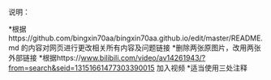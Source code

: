 说明：

*根据https://github.com/bingxin70aa/bingxin70aa.github.io/edit/master/README.md 的内容对网页进行更改相关所有内容及问题链接
*删除两张原图片，改用两张外部链接
*根据https://www.bilibili.com/video/av14261943/?from=search&seid=13151661477303390015 加入视频
*适当使用三处<!--  -->注释
